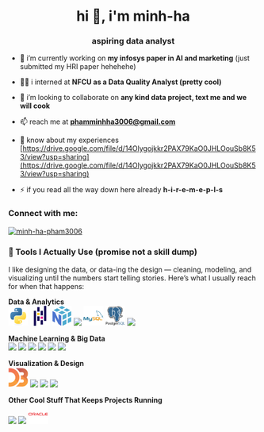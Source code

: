 <h1 align="center">hi 👋, i'm minh-ha</h1>
<h3 align="center">aspiring data analyst</h3>

- 🔭 i’m currently working on **my infosys paper in AI and marketing** (just submitted my HRI paper hehehehe)

- 👨‍💻 i interned at **NFCU as a Data Quality Analyst (pretty cool)**

- 👯 i’m looking to collaborate on **any kind data project, text me and we will cook** 

- 📫 reach me at **phamminhha3006@gmail.com**

- 📄 know about my experiences [https://drive.google.com/file/d/14Olygojkkr2PAX79KaO0JHLOouSb8K53/view?usp=sharing](https://drive.google.com/file/d/14Olygojkkr2PAX79KaO0JHLOouSb8K53/view?usp=sharing)

- ⚡ if you read all the way down here already **h-i-r-e-m-e-p-l-s**

<h3 align="left">Connect with me:</h3>
<p align="left">
<a href="https://linkedin.com/in/minh-ha-pham3006" target="blank"><img align="center" src="https://raw.githubusercontent.com/rahuldkjain/github-profile-readme-generator/master/src/images/icons/Social/linked-in-alt.svg" alt="minh-ha-pham3006" height="30" width="40" /></a>
</p>

<h3 align="left">🧠 Tools I Actually Use (promise not a skill dump)</h3>

<p align="left">
I like designing the data, or data-ing the design — cleaning, modeling, and visualizing until the numbers start telling stories.  
Here’s what I usually reach for when that happens:
</p>

**Data & Analytics**
<br>
<a href="https://www.python.org/" target="_blank"><img src="https://raw.githubusercontent.com/devicons/devicon/master/icons/python/python-original.svg" width="40"/></a>
<a href="https://pandas.pydata.org/" target="_blank"><img src="https://raw.githubusercontent.com/devicons/devicon/2ae2a900d2f041da66e950e4d48052658d850630/icons/pandas/pandas-original.svg" width="40"/></a>
<a href="https://numpy.org/" target="_blank"><img src="https://raw.githubusercontent.com/devicons/devicon/master/icons/numpy/numpy-original.svg" width="40"/></a>
<a href="https://www.sqlite.org/" target="_blank"><img src="https://www.vectorlogo.zone/logos/sqlite/sqlite-icon.svg" width="40"/></a>
<a href="https://www.mysql.com/" target="_blank"><img src="https://raw.githubusercontent.com/devicons/devicon/master/icons/mysql/mysql-original-wordmark.svg" width="40"/></a>
<a href="https://www.postgresql.org/" target="_blank"><img src="https://raw.githubusercontent.com/devicons/devicon/master/icons/postgresql/postgresql-original-wordmark.svg" width="40"/></a>
<a href="https://www.microsoft.com/en-us/sql-server" target="_blank"><img src="https://www.svgrepo.com/show/303229/microsoft-sql-server-logo.svg" width="40"/></a>

**Machine Learning & Big Data**
<br>
<a href="https://scikit-learn.org/" target="_blank"><img src="https://upload.wikimedia.org/wikipedia/commons/0/05/Scikit_learn_logo_small.svg" width="40"/></a>
<a href="https://pytorch.org/" target="_blank"><img src="https://www.vectorlogo.zone/logos/pytorch/pytorch-icon.svg" width="40"/></a>
<a href="https://www.tensorflow.org/" target="_blank"><img src="https://www.vectorlogo.zone/logos/tensorflow/tensorflow-icon.svg" width="40"/></a>
<a href="https://hadoop.apache.org/" target="_blank"><img src="https://www.vectorlogo.zone/logos/apache_hadoop/apache_hadoop-icon.svg" width="40"/></a>
<a href="https://kafka.apache.org/" target="_blank"><img src="https://www.vectorlogo.zone/logos/apache_kafka/apache_kafka-icon.svg" width="40"/></a>
<a href="https://cassandra.apache.org/" target="_blank"><img src="https://www.vectorlogo.zone/logos/apache_cassandra/apache_cassandra-icon.svg" width="40"/></a>

**Visualization & Design**
<br>
<a href="https://d3js.org/" target="_blank"><img src="https://raw.githubusercontent.com/devicons/devicon/master/icons/d3js/d3js-original.svg" width="40"/></a>
<a href="https://seaborn.pydata.org/" target="_blank"><img src="https://seaborn.pydata.org/_images/logo-mark-lightbg.svg" width="40"/></a>
<a href="https://opencv.org/" target="_blank"><img src="https://www.vectorlogo.zone/logos/opencv/opencv-icon.svg" width="40"/></a>
<a href="https://www.figma.com/" target="_blank"><img src="https://www.vectorlogo.zone/logos/figma/figma-icon.svg" width="40"/></a>

**Other Cool Stuff That Keeps Projects Running**
<br>
<a href="https://postman.com" target="_blank"><img src="https://www.vectorlogo.zone/logos/getpostman/getpostman-icon.svg" width="40"/></a>
<a href="https://firebase.google.com/" target="_blank"><img src="https://www.vectorlogo.zone/logos/firebase/firebase-icon.svg" width="40"/></a>
<a href="https://www.oracle.com/" target="_blank"><img src="https://raw.githubusercontent.com/devicons/devicon/master/icons/oracle/oracle-original.svg" width="40"/></a>
